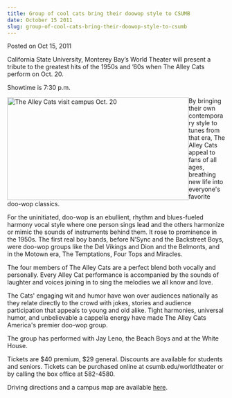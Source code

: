```yaml
---
title: Group of cool cats bring their doowop style to CSUMB
date: October 15 2011
slug: group-of-cool-cats-bring-their-doowop-style-to-csumb
---
```


 



<span class="date">Posted on Oct 15, 2011    </span>
<p>California State University, Monterey Bay&#x2019;s World Theater will
present a tribute to the greatest hits of the 1950s and &#x2019;60s when
The Alley Cats perform on Oct. 20.</p>
<p>Showtime is 7:30 p.m.</p>
<p><img alt="The Alley Cats visit campus Oct. 20" src="https://news.csumb.edu/sites/default/files/65/attachments/news/images/alleycats1.jpg" style="float:left; width:419px; height:238px">By bringing their
own contemporary style to tunes from that era, The Alley Cats
appeal to fans of all ages, breathing new life into everyone&apos;s
favorite doo-wop classics.</img></p>
<p>For the uninitiated, doo-wop is an ebullient, rhythm and
blues-fueled harmony vocal style where one person sings lead and
the others harmonize or mimic the sounds of instruments behind
them. It rose to prominence in the 1950s. The first real boy bands,
before N&#x2019;Sync and the Backstreet Boys, were doo-wop groups like the
Del Vikings and Dion and the Belmonts, and in the Motown era, The
Temptations, Four Tops and Miracles.</p>
<p>The four members of The Alley Cats are a perfect blend both
vocally and personally. Every Alley Cat performance is accompanied
by the sounds of laughter and voices joining in to sing the
melodies we all know and love.</p>
<p>The Cats&apos; engaging wit and humor have won over audiences
nationally as they relate directly to the crowd with jokes, stories
and audience participation that appeals to young and old alike.
Tight harmonies, universal humor, and unbelievable a cappella
energy have made The Alley Cats America&apos;s premier doo-wop
group.</p>
<p>The group has performed with Jay Leno, the Beach Boys and at the
White House.</p>
<p>Tickets are $40 premium, $29 general. Discounts are available
for students and seniors. Tickets can be purchased online at
csumb.edu/worldtheater or by calling the box office at
582-4580.</p>
<p>Driving directions and a campus map are available <a href="https://csumb.edu/map" rel="nofollow">here</a>.<br>
<br>
&#xA0;</br></br></p>





 
